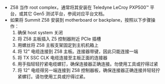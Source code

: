 - Z58 当作 root complex，通常将其安装在  Teledyne LeCroy PXP500™ 平台，或其它 Gen5 测试平台，参阅对应平台文档。
- 如果将 Summit Z58 安装到 motherboard or backplane，按照以下步骤操作：
	1. 确保 host system 关闭
	2. 将 Z58 主板插入 Z5 控制器附近 PCIe 插槽
	3. 用螺丝将 Z58 主板支架固定到主机机箱上
	4. 将 12" 电缆连接到 Z58 主板。连接器带键，因此只能连接一端
	5. 将 TX SSC CLK 电缆连接至主板正面的连接器
	6. 用手指轻轻拧紧电缆螺钉，确保连接器正确连接。勿使用工具或拧得过紧
	7. 将 12" 电缆得另一端连接到 Z58 控制器板，确保连接器正确连接并轻轻拧紧螺钉。请勿使用工具或拧得过紧。